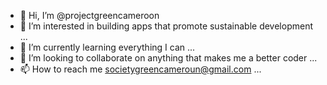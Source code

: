 - 👋 Hi, I’m @projectgreencameroon
- 👀 I’m interested in building apps that promote sustainable development ...
- 🌱 I’m currently learning everything I can ...
- 💞️ I’m looking to collaborate on anything that makes me a better coder ...
- 📫 How to reach me societygreencameroun@gmail.com ...

<!---
projectgreencameroon/projectgreencameroon is a ✨ special ✨ repository because its `README.md` (this file) appears on your GitHub profile.
You can click the Preview link to take a look at your changes.
--->
